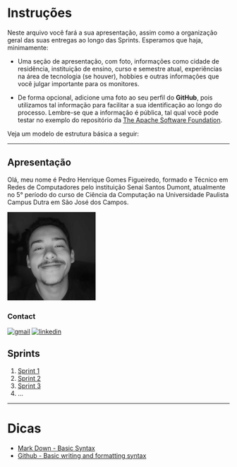 
# Instruções

Neste arquivo você fará a sua apresentação, assim como a organização geral das suas entregas ao longo das Sprints. Esperamos que haja, minimamente:

- Uma seção de apresentação, com foto, informações como cidade de residência, instituição de ensino, curso e semestre atual, experiências na área de tecnologia (se houver), hobbies e outras informações que você julgar importante para os monitores.

- De forma opcional, adicione uma foto ao seu perfil do **GitHub**, pois utilizamos tal informação para facilitar a sua identificação ao longo do processo. Lembre-se que a informação é pública, tal qual você pode testar no exemplo do repositório da [
The Apache Software Foundation](https://github.com/apache.png?size=250).

Veja um modelo de estrutura básica a seguir:

___

## Apresentação

Olá, meu nome é Pedro Henrique Gomes Figueiredo, formado e Técnico em Redes de Computadores pelo instituição Senai Santos Dumont, atualmente no 5° período do curso de Ciência da Computação na Universidade Paulista Campus Dutra em São José dos Campos.

<img src="foto pessoal.jpeg" alt="Foto Pesssoal" width= 200px />

### Contact

[![gmail](https://img.shields.io/badge/Gmail-D14836?style=for-the-badge&logo=gmail&logoColor=white)](pedro.henriquegofig@gmail.com)
[![linkedin](https://img.shields.io/badge/LinkedIn-0077B5?style=for-the-badge&logo=linkedin&logoColor=white)](https://www.linkedin.com/in/pedrogofigueiredo)

## Sprints

1. [Sprint 1](./Sprint1/README.md)
2. [Sprint 2](/Sprint%202/README.md)
3. [Sprint 3](/Sprint%203/README.md)
4. ...

___

# Dicas

- [Mark Down - Basic Syntax](https://www.markdownguide.org/basic-syntax/)
- [Github - Basic writing and formatting syntax](https://docs.github.com/en/get-started/writing-on-github/getting-started-with-writing-and-formatting-on-github/basic-writing-and-formatting-syntax)
